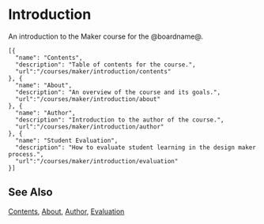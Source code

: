 # Introduction

An introduction to the Maker course for the @boardname@.

```codecard
[{
  "name": "Contents",
  "description": "Table of contents for the course.",
  "url":"/courses/maker/introduction/contents"
}, {
  "name": "About",
  "description": "An overview of the course and its goals.",
  "url":"/courses/maker/introduction/about"
}, {
  "name": "Author",
  "description": "Introduction to the author of the course.",
  "url":"/courses/maker/introduction/author"
}, {
  "name": "Student Evaluation",
  "description": "How to evaluate student learning in the design maker process.",
  "url":"/courses/maker/introduction/evaluation"
}]
```

## See Also

[Contents](/courses/maker/introduction/contents),
[About](/courses/maker/introduction/about),
[Author](/courses/maker/introduction/author),
[Evaluation](/courses/maker/introduction/evaluation)
